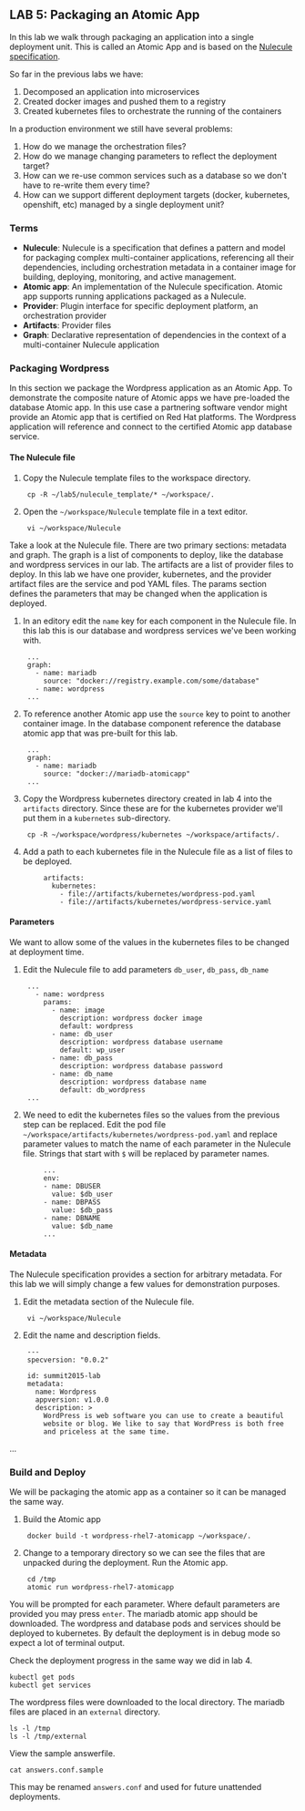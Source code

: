 ## LAB 5: Packaging an Atomic App

In this lab we walk through packaging an application into a single deployment unit. This is called an Atomic App and is based on the [Nulecule specification](https://github.com/projectatomic/nulecule/).

So far in the previous labs we have:

1. Decomposed an application into microservices
1. Created docker images and pushed them to a registry
1. Created kubernetes files to orchestrate the running of the containers

In a production environment we still have several problems:

1. How do we manage the orchestration files?
1. How do we manage changing parameters to reflect the deployment target?
1. How can we re-use common services such as a database so we don't have to re-write them every time?
1. How can we support different deployment targets (docker, kubernetes, openshift, etc) managed by a single deployment unit?

### Terms

* **Nulecule**: Nulecule is a specification that defines a pattern and model for packaging complex multi-container applications, referencing all their dependencies, including orchestration metadata in a container image for building, deploying, monitoring, and active management.
* **Atomic app**: An implementation of the Nulecule specification. Atomic app supports running applications packaged as a Nulecule.
* **Provider**: Plugin interface for specific deployment platform, an orchestration provider
* **Artifacts**: Provider files
* **Graph**: Declarative representation of dependencies in the context of a multi-container Nulecule application

### Packaging Wordpress

In this section we package the Wordpress application as an Atomic App. To demonstrate the composite nature of Atomic apps we have pre-loaded the database Atomic app. In this use case a partnering software vendor might provide an Atomic app that is certified on Red Hat platforms. The Wordpress application will reference  and connect to the certified Atomic app database service.

#### The Nulecule file

1. Copy the Nulecule template files to the workspace directory.

        cp -R ~/lab5/nulecule_template/* ~/workspace/.

1. Open the `~/workspace/Nulecule` template file in a text editor.

        vi ~/workspace/Nulecule

Take a look at the Nulecule file. There are two primary sections: metadata and graph. The graph is a list of components to deploy, like the database and wordpress services in our lab. The artifacts are a list of provider files to deploy. In this lab we have one provider, kubernetes, and the provider artifact files are the service and pod YAML files. The params section defines the parameters that may be changed when the application is deployed.

1. In an editory edit the `name` key for each component in the Nulecule file. In this lab this is our database and wordpress services we've been working with.

        ...
        graph:
          - name: mariadb
            source: "docker://registry.example.com/some/database"
          - name: wordpress
        ...

1. To reference another Atomic app use the `source` key to point to another container image. In the database component reference the database atomic app that was pre-built for this lab.

        ...
        graph:
          - name: mariadb
            source: "docker://mariadb-atomicapp"
        ...

1. Copy the Wordpress kubernetes directory created in lab 4 into the `artifacts` directory. Since these are for the kubernetes provider we'll put them in a `kubernetes` sub-directory.

        cp -R ~/workspace/wordpress/kubernetes ~/workspace/artifacts/.

1. Add a path to each kubernetes file in the Nulecule file as a list of files to be deployed.

            artifacts:
              kubernetes:
                - file://artifacts/kubernetes/wordpress-pod.yaml
                - file://artifacts/kubernetes/wordpress-service.yaml

#### Parameters

We want to allow some of the values in the kubernetes files to be changed at deployment time.

1. Edit the Nulecule file to add parameters `db_user`, `db_pass`, `db_name`

        ...
          - name: wordpress
            params:
              - name: image
                description: wordpress docker image
                default: wordpress
              - name: db_user 
                description: wordpress database username
                default: wp_user
              - name: db_pass
                description: wordpress database password
              - name: db_name
                description: wordpress database name
                default: db_wordpress
        ...

1. We need to edit the kubernetes files so the values from the previous step can be replaced. Edit the pod file `~/workspace/artifacts/kubernetes/wordpress-pod.yaml` and replace parameter values to match the name of each parameter in the Nulecule file. Strings that start with `$` will be replaced by parameter names.

            ...
            env:
            - name: DBUSER
              value: $db_user
            - name: DBPASS
              value: $db_pass
            - name: DBNAME
              value: $db_name
            ...

#### Metadata

The Nulecule specification provides a section for arbitrary metadata. For this lab we will simply change a few values for demonstration purposes.

1. Edit the metadata section of the Nulecule file.

        vi ~/workspace/Nulecule

1. Edit the name and description fields.

        --- 
        specversion: "0.0.2"

        id: summit2015-lab
        metadata: 
          name: Wordpress
          appversion: v1.0.0
          description: >
            WordPress is web software you can use to create a beautiful
            website or blog. We like to say that WordPress is both free
            and priceless at the same time.
...

### Build and Deploy

We will be packaging the atomic app as a container so it can be managed the same way.

1. Build the Atomic app

        docker build -t wordpress-rhel7-atomicapp ~/workspace/.

1. Change to a temporary directory so we can see the files that are unpacked during the deployment. Run the Atomic app.

        cd /tmp
        atomic run wordpress-rhel7-atomicapp

You will be prompted for each parameter. Where default parameters are provided you may press `enter`. The mariadb atomic app should be downloaded. The wordpress and database pods and services should be deployed to kubernetes. By default the deployment is in debug mode so expect a lot of terminal output.

Check the deployment progress in the same way we did in lab 4.

```
kubectl get pods
kubectl get services
```

The wordpress files were downloaded to the local directory. The mariadb files are placed in an `external` directory.

```
ls -l /tmp
ls -l /tmp/external
```

View the sample answerfile.

```
cat answers.conf.sample
```

This may be renamed `answers.conf` and used for future unattended deployments.
